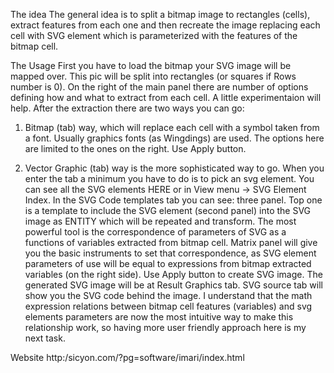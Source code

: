 The idea
The general idea is to split a bitmap image to rectangles (cells), extract features from each one and then recreate the image replacing each cell with SVG element which is parameterized with the features of the bitmap cell.

The Usage
First you have to load the bitmap your SVG image will be mapped over.  This pic will be split into rectangles (or squares if Rows number is 0). On the right of the main panel there are number of options defining how and what to extract from each cell. A little experimentaion will help. After the extraction there are two ways you can go:

1. Bitmap (tab) way, which will replace each cell with a symbol taken from a font. Usually graphics fonts (as Wingdings) are used. The options here are limited to the ones on the right. Use Apply button.

2. Vector Graphic (tab) way is the more sophisticated way to go. When you enter the tab a minimum you have to do is to pick an svg element. You can see all the SVG elements HERE or in View menu -> SVG Element Index. In the SVG Code templates tab you can see: three panel. Top one is a template to include the SVG element (second panel) into the SVG image as ENTITY which will be repeated and transform. The most powerful tool is the correspondence of parameters of SVG as a functions of variables extracted from bitmap cell. Matrix panel will give you the basic instruments to set that correspondence, as SVG element parameters of use will be equal to expressions from bitmap extracted variables (on the right side).  Use Apply button to create SVG image. The generated SVG image will be at Result Graphics tab. SVG source tab will show you the SVG code behind the image. 
I understand that the math expression relations between bitmap cell features (variables) and svg elements parameters are now the most intuitive way to make this relationship work, so having more user friendly approach here is my next task.

Website http:/sicyon.com/?pg=software/imari/index.html
